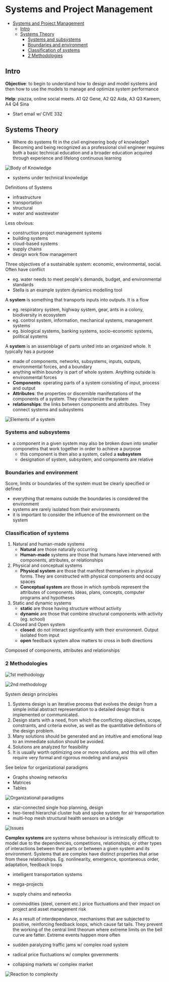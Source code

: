 # Systems and Project Management

- [Systems and Project Management](#systems-and-project-management)
  - [Intro](#intro)
  - [Systems Theory](#systems-theory)
    - [Systems and subsystems](#systems-and-subsystems)
    - [Boundaries and environment](#boundaries-and-environment)
    - [Classification of systems](#classification-of-systems)
    - [2 Methodologies](#2-methodologies)

## Intro

**Objective**: to begin to understand how to design and model systems and then how to use the models to manage and optimize system performance

**Help**: piazza, online social meets. A1 Q2 Gene, A2 Q2 Aida, A3 Q3 Kareem, A4 Q4 Sina

- Start email w/ CIVE 332

## Systems Theory

- Where do systems fit in the civil engineering body of knowledge? Becoming and being recognized as a professional civil engineer requires both a basic technical education and a broader education acquired through experience and lifelong continuous learning

![Body of Knowledge](https://i.imgur.com/FqAicJV.png?1)

- systems under technical knowledge

Definitions of Systems

- infrastructure
- transportation
- structural
- water and wastewater

Less obvious:

- construction project management systems
- building systems
- cloud-based systems
- supply chains
- design work flow management

Three objectives of a sustainable system: economic, environmental, social. Often have conflict

- eg. water needs to meet people's demands, budget, and environmental standards
- Stella is an example system dynamics modelling tool

A **system** is something that transports inputs into outputs. It is a flow

- eg. respiratory system, highway system, gear, ants in a colony, biodiversity in ecosystem
- eg. control system, information, mechanical systems, management systems
- eg. biological systems, banking systems, socio-economic systems, political systems

A **system** is an assemblage of parts united into an organized whole. It typically has a purpose

- made of components, networks, subsystems, inputs, outputs, environmental forces, and a boundary
- anything within boundry is part of whole system. Anything outside is environmental forces
- **Components**: operating parts of a system consisting of input, process and output
- **Attributes**: the properties or discernible manifestations of the components of a system. They characterize the system
- **relationships**: the links between components and attributes. They connect systems and subsystems

![Elements of a system](https://i.imgur.com/XEg51Pb.png?1)

### Systems and subsystems

- a component in a given system may also be broken down into smaller componetns that work together in order to achieve a purpose
  - this component is then also a system, called a **subsystem**
  - designation of system, subsystem, and components are relative

### Boundaries and environment

Score, limits or boundaries of the system must be clearly specified or defined

- everything that remains outside the boundaries is considered the environment
- systems are rarely isolated from their environments
- it is important to consider the influence of the environment on the system

### Classification of systems

1. Natural and human-made systems
   - **Natural** are those naturally occurring
   - **Human-made** systems are those that humans have intervened with components, attributes, or relationships
2. Physical and conceptual systems
   - **Physical system** are those that manifest themselves in physical forms. They are constructed with physical components and occupy spaces
   - **Conceptual system** are those in which symbols represent the attributes of components. Ideas, plans, concepts, computer programs and hypotheses
3. Static and dynamic systems
   - **static** are those having structure without activity
   - **dynamic** are those that combine structural components with activity (eg. school)
4. Closed and Open system
   - **closed**: do not interact significantly with their environment. Output isolated from input
   - **open** feedback system allow matters to cross in both directions

Composed of components, attributes and relationships

### 2 Methodologies

![1st methodology](https://i.imgur.com/LtjKCOt.png?1)

![2nd methodology](https://i.imgur.com/K1nK4XP.png?1)

System design principles

1. Systems design is an iterative process that evolves the design from a simple initial abstract representation to a detailed design that is implemented or communicated.
2. Design starts with a need, from which the conflicting objectives, scope, constraints, and criteria evolve, as well as the quantitative definitions of the design problem.
3. Many solutions should be generated and an intuitive and emotional leap to an immediate solution should be avoided.
4. Solutions are analyzed for feasibility
5. It is usually worth optimizing one or more solutions, and this will often require very formal and rigorous modeling and analysis

See below for organizational paradigms

- Graphs showing networks
- Matrices
- Tables

![Organizational paradigms](https://i.imgur.com/NB0Qexn.png?1)

- star-connected single hop planning, design
- two-tiered hierarchal cluster hub and spoke system for air transportation
- multi-hop mesh structural health sensors on a bridge

![Issues](https://i.imgur.com/1Spn0bP.png?1)

**Complex systems** are systems whose behaviour is intrinsically difficult to model due to the dependencies, competitions, relationships, or other types of interactions between their parts or between a given system and its environment. Systems that are complex have distinct properties that arise from these relationships. Eg. nonlinearity, emergence, spontaneous order, adaptation, feedback loops

- intelligent transportation systems
- mega-projects
- supply chains and networks
- commodities (steel, cement etc.) price fluctuations and their impact on project and asset management risk
- As a result of interdependance, mechanisms that are subjected to positive, reinforcing feedback loops, which cause fat tails. They prevent the working of the central limit theorum where extreme limits on the bell curve are fatter. Extreme events happen more often

- sudden paralyzing traffic jams w/ complex road system
- radical price fluctuations w/ complex governments
- collapsing markets w/ complex market

![Reaction to complexity](https://i.imgur.com/A6X563E.png?1)
